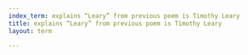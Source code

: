 ```yaml
---
index_term: explains “Leary” from previous poem is Timothy Leary
title: explains “Leary” from previous poem is Timothy Leary
layout: term

---
```

